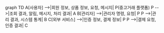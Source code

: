 graph TD
    A[사용자] -->|회원 정보, 상품 정보, 요청, 메시지| P(중고거래 플랫폼)
    P -->|조회 결과, 알림, 메시지, 처리 결과| A
    B[관리자] -->|관리자 명령, 요청| P
    P -->|관리 결과, 시스템 통계| B
    C[외부 서비스] -->|인증 정보, 결제 정보| P
    P -->|결제 요청, 인증 결과| C
